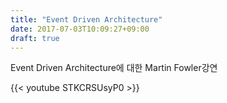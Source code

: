 ```yaml
---
title: "Event Driven Architecture"
date: 2017-07-03T10:09:27+09:00
draft: true
---
```

Event Driven Architecture에 대한 Martin Fowler강연
<!--more-->

{{< youtube STKCRSUsyP0 >}}